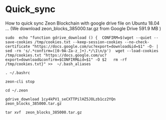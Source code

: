# Quick_sync
How to quick sync Zeon Blockchain with google drive file on Ubuntu 18.04 ...
 (We download zeon_blocks_385000.tar.gz from Google Drive 591.9 MB )
 
    sudo  echo "function gdrive_download () {  CONFIRM=$(wget --quiet --save-cookies /tmp/cookies.txt --keep-session-cookies --no-check-certificate "https://docs.google.com/uc?export=download&id=$1" -O- | sed -rn 's/.*confirm=([0-9A-Za-z_]+).*/\1\n/p')  wget --load-cookies /tmp/cookies.txt "https://docs.google.com/uc?export=download&confirm=$CONFIRM&id=$1" -O $2   rm -rf /tmp/cookies.txt}" >>  ~/.bash_aliases

    . ~/.bashrc
    
    zeon-cli stop 
    
    cd ~/.zeon 
     
    gdrive_download 1cy4kPV1_seCXTTPilHZ5JOLzb1cz2YQn zeon_blocks_385000.tar.gz
    
    tar xvf  zeon_blocks_385000.tar.gz
    
    
    
